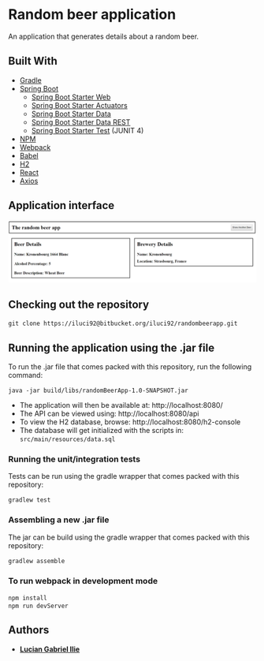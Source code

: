 # Random beer application

An application that generates details about a random beer.

## Built With
* [Gradle](https://gradle.org/)
* [Spring Boot](https://spring.io/projects/spring-boot)
    * [Spring Boot Starter Web](https://mvnrepository.com/artifact/org.springframework.boot/spring-boot-starter-web)
    * [Spring Boot Starter Actuators](https://mvnrepository.com/artifact/org.springframework.boot/spring-boot-starter-actuator)
    * [Spring Boot Starter Data](https://mvnrepository.com/artifact/org.springframework.boot/spring-boot-starter-data-jpa)
    * [Spring Boot Starter Data REST](https://mvnrepository.com/artifact/org.springframework.boot/spring-boot-starter-data-rest)
    * [Spring Boot Starter Test](https://mvnrepository.com/artifact/org.springframework.boot/spring-boot-starter-test) (JUNIT 4)
* [NPM](https://www.npmjs.com/)
* [Webpack](https://webpack.js.org/)
* [Babel](https://babeljs.io/)
* [H2](https://mvnrepository.com/artifact/com.h2database/h2)
* [React](https://reactjs.org/)
* [Axios](https://github.com/axios/axios)

## Application interface
![](.README_images/appInterface.png)

## Checking out the repository
```
git clone https://iluci92@bitbucket.org/iluci92/randombeerapp.git
```

## Running the application using the .jar file
To run the .jar file that comes packed with this repository, run the following command:
```
java -jar build/libs/randomBeerApp-1.0-SNAPSHOT.jar
```

* The application will then be available at: http://localhost:8080/
* The API can be viewed using: http://localhost:8080/api
* To view the H2 database, browse: http://localhost:8080/h2-console
* The database will get initialized with the scripts in: `src/main/resources/data.sql`

### Running the unit/integration tests
Tests can be run using the gradle wrapper that comes packed with this repository:
```
gradlew test
```

### Assembling a new .jar file
The jar can be build using the gradle wrapper that comes packed with this repository:
```
gradlew assemble
```

### To run webpack in development mode
```
npm install
npm run devServer
```

## Authors
* **[Lucian Gabriel Ilie](mailto:luciangabrielilie@gmail.com)**
